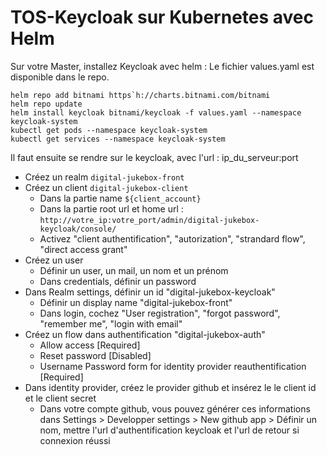 # TOS-Keycloak sur Kubernetes avec Helm

Sur votre Master, installez Keycloak avec helm :
Le fichier values.yaml est disponible dans le repo.

```
helm repo add bitnami https`h://charts.bitnami.com/bitnami
helm repo update
helm install keycloak bitnami/keycloak -f values.yaml --namespace keycloak-system 
kubectl get pods --namespace keycloak-system
kubectl get services --namespace keycloak-system
```

Il faut ensuite se rendre sur le keycloak, avec l'url : ip_du_serveur:port
- Créez un realm `digital-jukebox-front`
- Créez un client `digital-jukebox-client`
   - Dans la partie name `${client_account}`
   - Dans la partie root url et home url : `http://votre_ip:votre_port/admin/digital-jukebox-keycloak/console/`
   - Activez "client authentification", "autorization", "strandard flow", "direct access grant"
- Créez un user
   - Définir un user, un mail, un nom et un prénom
   - Dans credentials, définir un password
- Dans Realm settings, définir un id "digital-jukebox-keycloak"
   - Définir un display name "digital-jukebox-front"
   - Dans login, cochez "User registration", "forgot password", "remember me", "login with email"
- Créez un flow dans authentification "digital-jukebox-auth"
   - Allow access [Required]
   - Reset password [Disabled]
   - Username Password form for identity provider reauthentification [Required]
- Dans identity provider, créez le provider github et insérez le le client id et le client secret
   - Dans votre compte github, vous pouvez générer ces informations dans Settings > Developper settings > New github app > Définir un nom, mettre l'url d'authentification keycloak et l'url de retour si connexion réussi
